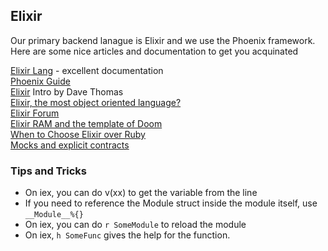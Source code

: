 ## Elixir
Our primary backend lanague is Elixir and we use the Phoenix framework.  Here are some nice articles and documentation to get you acquinated


[Elixir Lang](http://elixir-lang.org/getting-started/introduction.html) - excellent documentation     
[Phoenix Guide](http://www.phoenixframework.org/docs/overview)    
[Elixir](http://theprosegarden.com/part-1-of/) Intro by Dave Thomas    
[Elixir, the most object oriented language?](http://tech.noredink.com/post/142689001488/the-most-object-oriented-language)    
[Elixir Forum](http://elixirforum.com/)  
[Elixir RAM and the template of Doom](http://www.evanmiller.org/elixir-ram-and-the-template-of-doom.html)    
[When to Choose Elixir over Ruby](https://www.amberbit.com/blog/2015/12/22/when-choose-elixir-over-ruby-for-2016-projects/)    
[Mocks and explicit contracts](http://blog.plataformatec.com.br/2015/10/mocks-and-explicit-contracts/)    

### Tips and Tricks

* On iex, you can do v(xx) to get the variable from the line
* If you need to reference the Module struct inside the module itself, use `__Module__%{}`
* On iex, you can do `r SomeModule` to reload the module
* On iex, `h SomeFunc` gives the help for the function.
